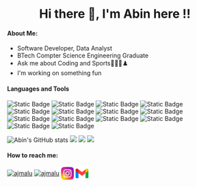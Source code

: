 <h1 align="center">Hi there 👋, I'm Abin here !!</h1>
<div>
  <h4> About Me:  </h4>
  <ul>
    <li>Software Developer, Data Analyst</li>
    <li>BTech Compter Science Engineering Graduate</li>
    <li>Ask me about Coding and Sports🏏🏸🏓♟️</li>
    <li>I'm working on something fun</li>
  </ul>
</div>

<!--- LANGUAGES AND TOOLS --->
<h4> Languages and Tools </h4>
<div>

<img alt="Static Badge" src="https://img.shields.io/badge/c%23-%23239120.svg?style=for-the-badge&logo=csharp&logoColor=white">
<img alt="Static Badge" src="https://img.shields.io/badge/.NET-5C2D91?style=for-the-badge&logo=.net&logoColor=white">
<img alt="Static Badge" src="https://img.shields.io/badge/Microsoft%20SQL%20Server-CC2927?style=for-the-badge&logo=microsoft%20sql%20server&logoColor=white">
<img alt="Static Badge" src="https://img.shields.io/badge/Power BI-5C2D91?style=for-the-badge&logo=Power@20BI&logoColor=white">
<img alt="Static Badge" src="https://img.shields.io/badge/python-282a36?style=for-the-badge&logo=python">
<img alt="Static Badge" src="https://img.shields.io/badge/javascript-282a36?style=for-the-badge&logo=javascript">
<img alt="Static Badge" src="https://img.shields.io/badge/react-282a36?style=for-the-badge&logo=react">
<img alt="Static Badge" src="https://img.shields.io/badge/mysql-282a36?style=for-the-badge&logo=mysql">
<img alt="Static Badge" src="https://img.shields.io/badge/java-282a36?style=for-the-badge&logo=java">
<img alt="Static Badge" src="https://img.shields.io/badge/flutter-282a36?style=for-the-badge&logo=flutter">
<img alt="Static Badge" src="https://img.shields.io/badge/git-282a36?style=for-the-badge&logo=git">
<img alt="Static Badge" src="https://img.shields.io/badge/dart-282a36?style=for-the-badge&logo=dart">
<img alt="Static Badge" src="https://img.shields.io/badge/nintex-282a36?style=for-the-badge&logo=nintex">
<img alt="Static Badge" src="https://img.shields.io/badge/K2-282a36?style=for-the-badge&logo=K2">
</div>


<!--- GITHUB STATICS --->

![Abin's GitHub stats](https://github-readme-stats-sigma-five.vercel.app/api?username=Abin-Augustine10&theme=radical&show_icons=true&count_private=true&include_all_commits=true)
![](https://github-readme-streak-stats.herokuapp.com/?user=Abin-Augustine10&theme=radical&hide_border=false)
![](https://github-readme-stats.vercel.app/api/top-langs/?username=Abin-Augustine10&theme=radical&hide_border=false&include_all_commits=true&count_private=true&layout=compact)
![](https://komarev.com/ghpvc/?username=Abin-Augustine10)

<!--- HOW TO REACH ME --->
<h4>How to reach me:</h4>
<p align="left">
<a href="https://github.com/Abin-Augustine10" target="blank"><img align="center" src="https://skillicons.dev/icons?i=github&theme=dark" alt="ajmalu" height="30" width="40" /></a>
<a href="https://www.linkedin.com/in/abinaugustine/" target="blank"><img align="center" src="https://skillicons.dev/icons?i=linkedin" alt="ajmalu" height="30" width="40" /></a>
<a href="https://www.instagram.com/abin.augustine.7781?igsh=NHAzeWJyMW4ybGZp" target="blank"><img align="center" src="https://github.com/ajmal276/Portfolio/blob/main/Portfolio/instagram.png?raw=true" alt="ajmalu" height="30" width="30" /></a>
<a href="mailto:abinaugustine1010@gmail.com" target="blank"><img align="center" src="https://github.com/ajmal276/Portfolio/blob/main/Portfolio/gmail.png?raw=true" alt="ajmalu" height="30" width="30" /></a>
</p>
